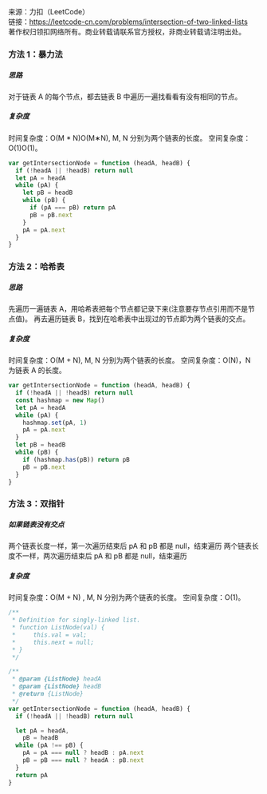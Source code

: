 来源：力扣（LeetCode）<br/>
链接：https://leetcode-cn.com/problems/intersection-of-two-linked-lists <br/>
著作权归领扣网络所有。商业转载请联系官方授权，非商业转载请注明出处。

### 方法 1：暴力法

##### 思路

对于链表 A 的每个节点，都去链表 B 中遍历一遍找看看有没有相同的节点。

##### 复杂度

时间复杂度：O(M \* N)O(M∗N), M, N 分别为两个链表的长度。
空间复杂度：O(1)O(1)。

```js
var getIntersectionNode = function (headA, headB) {
  if (!headA || !headB) return null
  let pA = headA
  while (pA) {
    let pB = headB
    while (pB) {
      if (pA === pB) return pA
      pB = pB.next
    }
    pA = pA.next
  }
}
```

### 方法 2：哈希表

##### 思路

先遍历一遍链表 A，用哈希表把每个节点都记录下来(注意要存节点引用而不是节点值)。
再去遍历链表 B，找到在哈希表中出现过的节点即为两个链表的交点。

##### 复杂度

时间复杂度：O(M + N), M, N 分别为两个链表的长度。
空间复杂度：O(N)，N 为链表 A 的长度。

```js
var getIntersectionNode = function (headA, headB) {
  if (!headA || !headB) return null
  const hashmap = new Map()
  let pA = headA
  while (pA) {
    hashmap.set(pA, 1)
    pA = pA.next
  }
  let pB = headB
  while (pB) {
    if (hashmap.has(pB)) return pB
    pB = pB.next
  }
}
```

### 方法 3：双指针

##### 如果链表没有交点

两个链表长度一样，第一次遍历结束后 pA 和 pB 都是 null，结束遍历
两个链表长度不一样，两次遍历结束后 pA 和 pB 都是 null，结束遍历

##### 复杂度

时间复杂度：O(M + N) , M, N 分别为两个链表的长度。
空间复杂度：O(1)。

```js
/**
 * Definition for singly-linked list.
 * function ListNode(val) {
 *     this.val = val;
 *     this.next = null;
 * }
 */

/**
 * @param {ListNode} headA
 * @param {ListNode} headB
 * @return {ListNode}
 */
var getIntersectionNode = function (headA, headB) {
  if (!headA || !headB) return null

  let pA = headA,
    pB = headB
  while (pA !== pB) {
    pA = pA === null ? headB : pA.next
    pB = pB === null ? headA : pB.next
  }
  return pA
}
```
